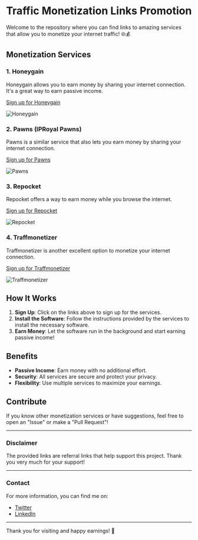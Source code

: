 # Traffic Monetization Links Promotion

Welcome to the repository where you can find links to amazing services that allow you to monetize your internet traffic! 🌐💰

## Monetization Services

### 1. Honeygain
Honeygain allows you to earn money by sharing your internet connection. It's a great way to earn passive income.

[Sign up for Honeygain](https://r.honeygain.me/UM4049ED1D)

![Honeygain](https://www.honeygain.com/images/ogimage.jpg)

### 2. Pawns (IPRoyal Pawns)
Pawns is a similar service that also lets you earn money by sharing your internet connection.

[Sign up for Pawns](https://pawns.app/?r=2977562)

![Pawns](https://cdn.pawns.app/images/b/160.jpg)

### 3. Repocket
Repocket offers a way to earn money while you browse the internet.

[Sign up for Repocket](https://link.repocket.com/vD5j)

![Repocket](https://repocket.co/images/og-image.jpg)

### 4. Traffmonetizer
Traffmonetizer is another excellent option to monetize your internet connection.

[Sign up for Traffmonetizer](https://traffmonetizer.com/?aff=1594333)

![Traffmonetizer](https://traffmonetizer.com/images/og-image.jpg)

## How It Works

1. **Sign Up**: Click on the links above to sign up for the services.
2. **Install the Software**: Follow the instructions provided by the services to install the necessary software.
3. **Earn Money**: Let the software run in the background and start earning passive income!

## Benefits

- **Passive Income**: Earn money with no additional effort.
- **Security**: All services are secure and protect your privacy.
- **Flexibility**: Use multiple services to maximize your earnings.

## Contribute

If you know other monetization services or have suggestions, feel free to open an "Issue" or make a "Pull Request"!

---

### Disclaimer
The provided links are referral links that help support this project. Thank you very much for your support!

---

### Contact

For more information, you can find me on:
- [Twitter](YOUR_TWITTER_LINK)
- [LinkedIn](YOUR_LINKEDIN_LINK)

---

Thank you for visiting and happy earnings! 🚀

